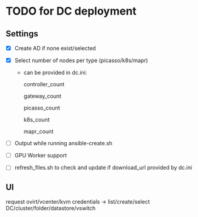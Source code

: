 # TODO for DC deployment

## Settings

- [x] Create AD if none exist/selected

- [x] Select number of nodes per type (picasso/k8s/mapr)

  - can be provided in dc.ini:

      controller_count

      gateway_count

      picasso_count

      k8s_count

      mapr_count

- [ ] Output while running ansible-create.sh

- [ ] GPU Worker support

- [ ] refresh_files.sh to check and update if download_url provided by dc.ini

## UI

request ovirt/vcenter/kvm credentials -> list/create/select DC/cluster/folder/datastore/vswitch
